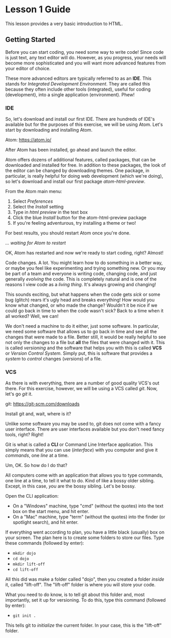 # Lesson 1 Guide

This lesson provides a very basic introduction to HTML.

## Getting Started

Before you can start coding, you need some way to write code! Since code is just text, any text editor will do. However, as you progress, your needs will become more sophisticated and you will want more advanced features from your editor of choice.

These more advanced editors are typically referred to as an **IDE**. This stands for *Integrated Development Environment*. They are called this because they often include other tools (integrated), useful for coding (development), into a single application (environment).
Phew!

### IDE

So, let's download and install our first IDE. There are hundreds of IDE's available but for the purposes of this exercise, we will be using Atom. Let's start by downloading and installing Atom.

Atom: https://atom.io/

After Atom has been installed, go ahead and launch the editor.

Atom offers dozens of additional features, called packages, that can be downloaded and installed for free. In addition to these packages, the look of the editor can be changed by downloading themes. One package, in particular, is really helpful for doing web development (which we're doing), so let's download and install our first package *atom-html-preview*.

From the Atom main menu:

1. Select *Preferences*
2. Select the *Install* setting
3. Type in *html preview* in the text box
4. Click the blue *Install* button for the atom-html-preview package
5. If you're feeling adventurous, try installing a theme or two!

For best results, you should restart Atom once you're done.

*... waiting for Atom to restart*

OK, Atom has restarted and now we're ready to start coding, right? Almost!

Code changes. A lot. You might learn how to do something in a better way, or maybe you feel like experimenting and trying something new. Or you may be part of a team and everyone is writing code, changing code, and just generally *evolving* the code. This is completely natural and is one of the reasons I view code as a *living thing*. It's always growing and changing!

This sounds exciting, but what happens when the code gets *sick* or some bug (glitch) rears it's ugly head and breaks everything! How would you know what changed, or who made the change? Wouldn't it be nice if we could go back in time to when the code wasn't sick? Back to a time when it all worked? Well, we can!

We don't need a machine to do it either, just some software. In particular, we need some software that allows us to go back in time and see all the changes that were made to a file. Better still, it would be really helpful to see not only the changes to a file but **all** the files that were changed with it. This is called *versioning* and the software that helps you with this is called **VCS** or *Version Control System*. Simply put, this is software that provides a *system* to *control* changes (*versions*) of a file.

### VCS

As there is with everything, there are a number of good quality VCS's out there. For this exercise, however, we will be using a VCS called *git*. Now, let's go *git* it.

git: https://git-scm.com/downloads

Install git and, wait, where is it?

Unlike some software you may be used to, git does not come with a fancy user interface. There are user interfaces available but you don't need fancy tools, right? Right!

Git is what is called a **CLI** or Command Line Interface application. This simply means that you can use (*interface*) with you computer and give it *commands*, one *line* at a time.

Um, OK. So how do I do that?

All computers come with an application that allows you to type commands, one line at a time, to tell it what to do. Kind of like a bossy older sibling. Except, in this case, *you* are the bossy sibling. Let's be bossy.

Open the CLI application:

- On a "Windows" machine, type "cmd" (without the quotes) into the text box on the start menu, and hit enter.
- On a "Mac" machine, type "term" (without the quotes) into the finder (or spotlight search), and hit enter.

If everything went according to plan, you have a little black (usually) box on your screen. The plan here is to create some folders to store our files. Type these commands (followed by enter):

- `mkdir dojo`
- `cd dojo`
- `mkdir lift-off`
- `cd lift-off`

All this did was make a folder called "dojo", then you created a folder *inside* it, called "lift-off". The "lift-off" folder is where you will store your code.

What you need to do know, is to tell git about this folder and, most importantly, set it up for versioning. To do this, type this command (followed by enter):

- `git init .`

This tells git to *initialize* the current folder. In your case, this is the "lift-off" folder.

